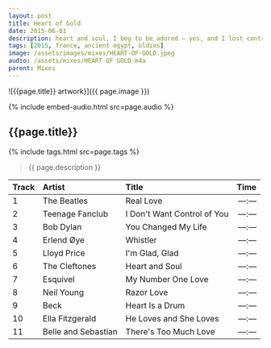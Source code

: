 ```yaml
---
layout: post
title: Heart of Gold
date: 2015-06-01
description: heart and soul, I beg to be adored — yes, and I lost control and tumbled overboard, gladly — that magic night we kissed, there in the moon mist
tags: [2015, france, ancient egypt, oldies]
image: /assets/images/mixes/HEART-OF-GOLD.jpeg
audio: /assets/mixes/HEART OF GOLD.m4a
parent: Mixes
---
```


![{{page.title}} artwork}]({{ page.image }})

{% include embed-audio.html src=page.audio %}

## {{page.title}}
{% include tags.html src=page.tags %}
>{{ page.description }}

| Track | Artist            | Title                      |   Time |
|:------|:------------------|:---------------------------|-------:|
| 1     | The Beatles       | Real Love                  | —:—    |
| 2     | Teenage Fanclub   | I Don't Want Control of You| —:—    |
| 3     | Bob Dylan         | You Changed My Life        | —:—    |
| 4     | Erlend Øye        | Whistler                   | —:—    |
| 5     | Lloyd Price       | I'm Glad, Glad             | —:—    |
| 6     | The Cleftones     | Heart and Soul             | —:—    |
| 7     | Esquivel          | My Number One Love         | —:—    |
| 8     | Neil Young        | Razor Love                 | —:—    |
| 9     | Beck              | Heart Is a Drum            | —:—    |
| 10    | Ella Fitzgerald   | He Loves and She Loves     | —:—    |
| 11    | Belle and Sebastian | There's Too Much Love    | —:—    |
